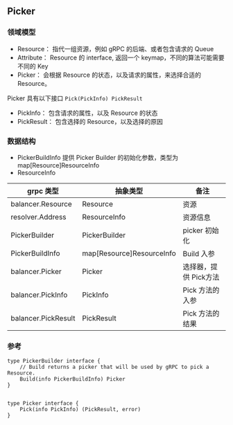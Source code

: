 ## Picker

### 领域模型

- Resource： 指代一组资源，例如 gRPC 的后端、或者包含请求的 Queue
- Attribute： Resource 的 interface, 返回一个 keymap，不同的算法可能需要不同的 Key
- Picker： 会根据 Resource 的状态，以及请求的属性，来选择合适的 Resource。

Picker 具有以下接口 `Pick(PickInfo) PickResult`

- PickInfo： 包含请求的属性，以及 Resource 的状态
- PickResult： 包含选择的 Resource，以及选择的原因

### 数据结构

- PickerBuildInfo 提供 Picker Builder 的初始化参数，类型为 map[Resource]ResourceInfo
- ResourceInfo

| grpc 类型             | 抽象类型                      | 备注            |
|---------------------|---------------------------|---------------|
| balancer.Resource    | Resource                  | 资源            |
| resolver.Address    | ResourceInfo              | 资源信息          |
| PickerBuilder       | PickerBuilder             | picker 初始化    |
| PickerBuildInfo     | map[Resource]ResourceInfo | Build 入参      |
| balancer.Picker     | Picker                    | 选择器，提供 Pick方法 |
| balancer.PickInfo   | PickInfo                  | Pick 方法的入参    |
| balancer.PickResult | PickResult                | Pick 方法的结果    |

### 参考

```
type PickerBuilder interface {
	// Build returns a picker that will be used by gRPC to pick a Resource.
	Build(info PickerBuildInfo) Picker
}


type Picker interface {
	Pick(info PickInfo) (PickResult, error)
}
```